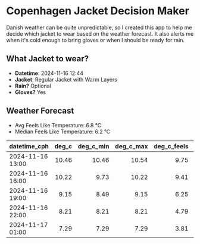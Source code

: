 
# Copenhagen Jacket Decision Maker

Danish weather can be quite unpredictable, so I created this app to help me decide which jacket to wear based on the weather forecast. 
It also alerts me when it's cold enough to bring gloves or when I should be ready for rain.

## What Jacket to wear?

- **Datetime**: 2024-11-16 12:44
- **Jacket**: Regular Jacket with Warm Layers
- **Rain?** Optional
- **Gloves?** Yes

## Weather Forecast
- Avg Feels Like Temperature: 6.8 °C
- Median Feels Like Temperature: 6.2 °C

| datetime_cph     |   deg_c |   deg_c_min |   deg_c_max |   deg_c_feels | weather   | wind   | rain   |
|:-----------------|--------:|------------:|------------:|--------------:|:----------|:-------|:-------|
| 2024-11-16 13:00 |   10.46 |       10.46 |       10.54 |          9.75 | Clouds    | High   | None   |
| 2024-11-16 16:00 |   10.22 |        9.73 |       10.22 |          9.41 | Rain      | High   | Low    |
| 2024-11-16 19:00 |    9.15 |        8.49 |        9.15 |          6.25 | Clouds    | High   | None   |
| 2024-11-16 22:00 |    8.21 |        8.21 |        8.21 |          4.79 | Clouds    | High   | None   |
| 2024-11-17 01:00 |    7.29 |        7.29 |        7.29 |          3.81 | Clouds    | High   | None   |
        